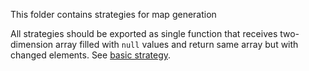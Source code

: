 This folder contains strategies for map generation

All strategies should be exported as single function that receives two-dimension array filled with `null` values and return same array but with changed elements. See [basic strategy](/basic.js).
